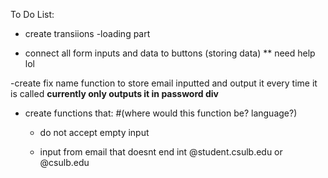 To Do List:

- create transiions
    -loading part 
    
- connect all form inputs and data to buttons (storing data) ** need help lol

-create fix name function to store email inputted and output it every time it is called **currently only outputs it in password div**

- create functions that: #(where would this function be? language?)
    - do not accept empty input 
    
    - input from email that doesnt end int @student.csulb.edu or @csulb.edu
